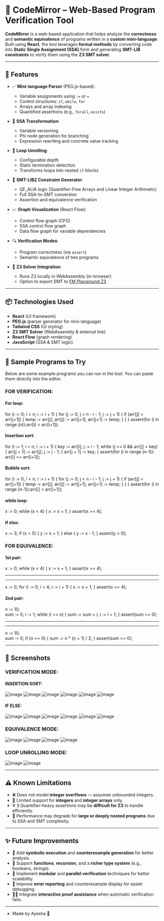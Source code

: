 # 🧠 CodeMirror – Web-Based Program Verification Tool

**CodeMirror** is a web-based application that helps analyze the **correctness** and **semantic equivalence** of programs written in a **custom mini-language**. Built using **React**, the tool leverages **formal methods** by converting code into **Static Single Assignment (SSA)** form and generating **SMT-LIB constraints** to verify them using the **Z3 SMT solver**.

---

## 🚀 Features

- ✅ **Mini-language Parser** (PEG.js-based):
  - Variable assignments using `:=` or `=`
  - Control structures: `if`, `while`, `for`
  - Arrays and array indexing
  - Quantified assertions (e.g., `forall`, `exists`)

- 🧠 **SSA Transformation**:
  - Variable versioning
  - Phi node generation for branching
  - Expression rewriting and concrete value tracking

- 🔁 **Loop Unrolling**:
  - Configurable depth
  - Static termination detection
  - Transforms loops into nested `if` blocks

- 🧩 **SMT-LIB2 Constraint Generator**:
  - QF_ALIA logic (Quantifier-Free Arrays and Linear Integer Arithmetic)
  - Full SSA-to-SMT conversion
  - Assertion and equivalence verification

- 📈 **Graph Visualization** (React Flow):
  - Control flow graph (CFG)
  - SSA control flow graph
  - Data flow graph for variable dependencies

- 🔍 **Verification Modes**:
  - Program correctness (via `assert`)
  - Semantic equivalence of two programs

- 🔗 **Z3 Solver Integration**:
  - Runs Z3 locally in WebAssembly (in-browser)
  - Option to export SMT to [FM Playground Z3](https://fmplayground.com/z3)

---

## 📦 Technologies Used

- **React** (UI framework)
- **PEG.js** (parser generator for mini-language)
- **Tailwind CSS** (UI styling)
- **Z3 SMT Solver** (WebAssembly & external link)
- **React Flow** (graph rendering)
- **JavaScript** (SSA & SMT logic)

---

## 📄 Sample Programs to Try

Below are some example programs you can run in the tool. You can paste them directly into the editor.

### FOR VERIFICATION:

#### For loop:

for (i := 0; i < n; i := i + 1) { for (j := 0; j < n - i - 1; j := j + 1) { if (arr[j] > arr[j+1]) { temp := arr[j]; arr[j] := arr[j+1]; arr[j+1] := temp; } } } assert(for (i in range (n)):arr[i] < arr[i+1]);

#### Insertion sort:

for (i := 1; i < n; i := i + 1) {
  key := arr[i];
  j := i - 1;
  while (j >= 0 && arr[j] > key) {
    arr[j + 1] := arr[j];
    j := j - 1;
  }
  arr[j + 1] := key;
}
assert(for (i in range (n-1)): arr[i] <= arr[i+1]);

#### Bubble sort:

for (i := 0; i < n; i := i + 1) {
  for (j := 0; j < n - i - 1; j := j + 1) {
    if (arr[j] > arr[j+1]) {
      temp := arr[j];
      arr[j] := arr[j+1];
      arr[j+1] := temp;
    }
  }
}
assert(for (i in range (n-1)):arr[i] < arr[i+1]);

#### while loop:
x := 0;
while (x < 4) {
  x := x + 1;
}
assert(x == 4);

#### If else:
x := 3;
if (x < 5) {
  y := x + 1;
} else {
  y := x - 1;
}
assert(y > 0);


### FOR EQUIVALENCE:

#### 1st pair:

x := 0;
while (x < 4) {
  x := x + 1;
}
assert(x == 4);

---
---

x := 0;
for (i := 0; i < 4; i := i + 1) {
  x := x + 1;
}
assert(x == 4);


#### 2nd pair:

n := 10;  
sum := 0;
i := 1;
while (i <= n) {
  sum := sum + i;
  i := i + 1;
}
assert(sum >= 0);  

---
---

n := 10;  
sum := 0;
if (n >= 0) {
  sum := n * (n + 1) / 2;
}
assert(sum >= 0); 

---

## 📌 Screenshots

### VERIFICATION MODE:
#### INSERTION SORT:

![image](https://github.com/user-attachments/assets/2c9f8f4c-edf2-41d3-8404-54bef3da9853)
![image](https://github.com/user-attachments/assets/d46b68f6-2202-46c4-a4bb-6712f4a61819)
![image](https://github.com/user-attachments/assets/67309029-715b-4857-91d2-fb057b7c0495)
![image](https://github.com/user-attachments/assets/29a87f90-680b-47bc-ab75-a0285475bf66)
![image](https://github.com/user-attachments/assets/62262934-dbdf-48bf-b05a-0410f0860078)
![image](https://github.com/user-attachments/assets/505823f3-6c00-4903-9134-ba4ac6d1583c)

#### IF ELSE:

![image](https://github.com/user-attachments/assets/10ff6781-90ae-42b5-9e28-4a50bfc3ca2e)
![image](https://github.com/user-attachments/assets/7bc242f3-7ebe-4d6e-a05b-961edd87051d)
![image](https://github.com/user-attachments/assets/e7b16f25-3f21-4074-bb4d-8c562aed3ead)
![image](https://github.com/user-attachments/assets/15b2bc6e-cd45-46d6-8b11-19b27f7cad79)
![image](https://github.com/user-attachments/assets/0a8b1b42-8497-40a8-976f-4a225554e337)
![image](https://github.com/user-attachments/assets/bbf892f0-a2f2-4087-ad21-08f15981b6c7)

### EQUIVALENCE MODE:

![image](https://github.com/user-attachments/assets/9bdaee30-df55-4799-a4d8-9b6795b21649)
![image](https://github.com/user-attachments/assets/0a90d994-20a0-4aea-bfb0-7829f33a3eae)
![image](https://github.com/user-attachments/assets/e23b6f3f-5140-4bc3-a57e-7d6b151af14f)
![image](https://github.com/user-attachments/assets/56f1b930-4dc3-4f8c-8b8f-2d0dabea8a94)

### LOOP UNROLLING MODE:

![image](https://github.com/user-attachments/assets/171430fa-dedb-4ab1-9ab6-40a289c8db5f)
![image](https://github.com/user-attachments/assets/36f0103e-3243-4564-b20c-c6b64f3171a1)

---

## ⚠️ Known Limitations

- ❌ Does not model **integer overflows** — assumes unbounded integers.
- 🧮 Limited support for **integers** and **integer arrays** only.
- ∀ ∃ Quantifier-heavy assertions may be **difficult for Z3** to handle efficiently.
- 🐢 Performance may degrade for **large or deeply nested programs** due to SSA and SMT complexity.

---

## ✨ Future Improvements

- 🧠 Add **symbolic execution** and **counterexample generation** for better analysis.
- 🧬 Support **functions**, **recursion**, and a **richer type system** (e.g., booleans, strings).
- 🧩 Implement **modular** and **parallel verification** techniques for better scalability.
- 📣 Improve **error reporting** and counterexample display for easier debugging.
- 🧑‍🏫 Integrate **interactive proof assistance** when automatic verification fails.

---
- Made by Ayesha 🧪

